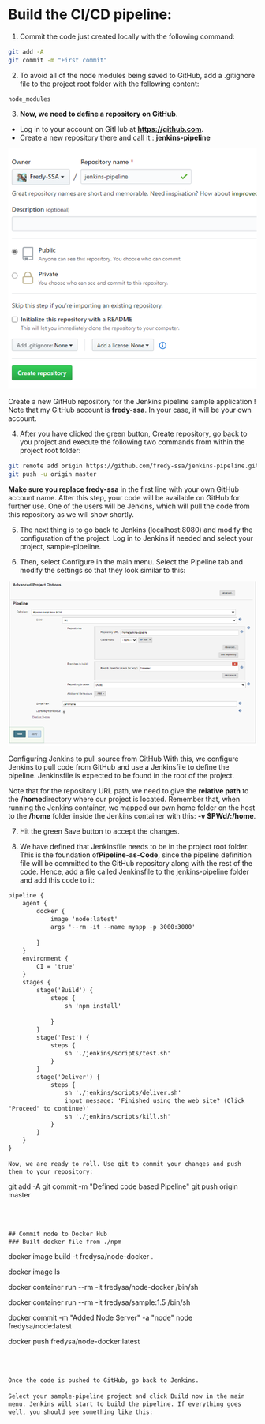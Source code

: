# Build the CI/CD pipeline:

1. Commit the code just created locally with the following command:

```bash
git add -A 
git commit -m "First commit"
```

2. To avoid all of the node modules being saved to GitHub, add a .gitignore file to the project root folder with the following content:

```nodejs
node_modules
```

3. **Now, we need to define a repository on GitHub**. 

- Log in to your account on GitHub at **https://github.com**.
- Create a new repository there and call it : **jenkins-pipeline** 
 
![Jenkins](./img/l6-git-ci-01.png)

Create a new GitHub repository for the Jenkins pipeline sample application
! Note  that my GitHub account is **fredy-ssa**. In your case, it will be your own account.

4. After you have clicked the green button, Create repository, go back to you project and execute the following two commands from within the project root folder:

```bash
git remote add origin https://github.com/fredy-ssa/jenkins-pipeline.git
git push -u origin master
```

**Make sure you replace fredy-ssa** in the first line with your own GitHub account name. After this step, your code will be available on GitHub for further use. One of the users will be Jenkins, which will pull the code from this repository as we will show shortly.

5. The next thing is to go back to Jenkins (localhost:8080) and modify the configuration of the project. Log in to Jenkins if needed and select your project, sample-pipeline.

6. Then, select Configure in the main menu. Select the Pipeline tab and modify the settings so that they look similar to this:

![Jenkins](./img/l6-git-ci-02.png)

Configuring Jenkins to pull source from GitHub
With this, we configure Jenkins to pull code from GitHub and use a Jenkinsfile to define the pipeline. Jenkinsfile is expected to be found in the root of the project. 

Note that for the repository URL path, we need to give the **relative path** to the **/home**directory where our project is located. Remember that, when running the Jenkins container, we mapped our own home folder on the host to the **/home** folder inside the Jenkins container with this: **-v $PWd/:/home**.

7. Hit the green Save button to accept the changes.

8. We have defined that Jenkinsfile needs to be in the project root folder. This is the foundation of**Pipeline-as-Code**, since the pipeline definition file will be committed to the GitHub repository along with the rest of the code. Hence, add a file called Jenkinsfile to the jenkins-pipeline folder and add this code to it:

```nodejs
pipeline {
    agent {
        docker {
            image 'node:latest'
            args '--rm -it --name myapp -p 3000:3000'

        }
    }
    environment {
        CI = 'true'
    }
    stages {
        stage('Build') {
            steps {
                sh 'npm install'
                
            }
        }
        stage('Test') {
            steps {
                sh './jenkins/scripts/test.sh'
            }
        }
        stage('Deliver') {
            steps {
                sh './jenkins/scripts/deliver.sh'
                input message: 'Finished using the web site? (Click "Proceed" to continue)'
                sh './jenkins/scripts/kill.sh'
            }
        }
    }
}

Now, we are ready to roll. Use git to commit your changes and push them to your repository:

```
git add -A 
git commit -m "Defined code based Pipeline"
git push origin master
```



## Commit node to Docker Hub
### Built docker file from ./npm
```
docker image build -t fredysa/node-docker .

docker image ls

docker container run --rm -it fredysa/node-docker /bin/sh

docker container run --rm -it fredysa/sample:1.5 /bin/sh

docker commit -m "Added Node Server" -a "node" node fredysa/node:latest

docker push fredysa/node-docker:latest

```



Once the code is pushed to GitHub, go back to Jenkins.

Select your sample-pipeline project and click Build now in the main menu. Jenkins will start to build the pipeline. If everything goes well, you should see something like this:


 